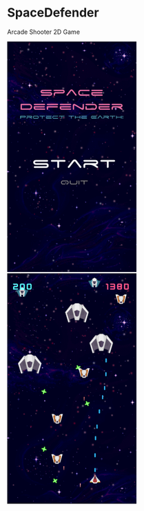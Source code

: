 # SpaceDefender
Arcade Shooter 2D Game

<img src="Images/Picture1.png" width="300">
<img src="Images/Picture2.png" width="300">
